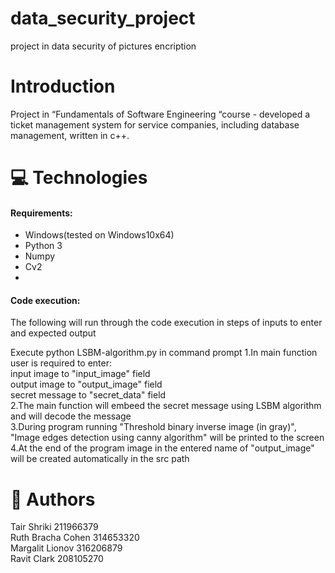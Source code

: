 # data_security_project
project in data security of pictures encription 
# Introduction
Project in “Fundamentals of Software Engineering “course - developed a ticket management system for service companies, including database management, written in c++.
# 💻 Technologies 

#### Requirements: <br />
  * Windows(tested on Windows10x64)
  * Python 3
  * Numpy
  * Cv2
  *
#### Code execution: <br /> 
The following will run through the code execution in steps of inputs to enter and expected output

Execute python LSBM-algorithm.py in command prompt
1.In main function user is required to enter:<br />
    input image to "input_image" field<br />
    output image to "output_image" field<br />
    secret message to "secret_data" field<br />
2.The main function will embeed the secret message using LSBM algorithm and will decode the message<br />
3.During program running "Threshold binary inverse image (in gray)", "Image edges detection using canny algorithm"
will be printed to the screen<br />
4.At the end of the program image in the entered name of "output_image" will be created automatically in the src path<br />

# 📗 Authors
Tair Shriki 211966379<br />
Ruth Bracha Cohen 314653320<br />
Margalit Lionov 316206879<br />
Ravit Clark 208105270<br />

